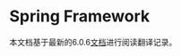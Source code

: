 # Spring Framework

本文档基于最新的6.0.6[文档](https://docs.spring.io/spring-framework/docs/6.0.6/reference/html/)进行阅读翻译记录。

